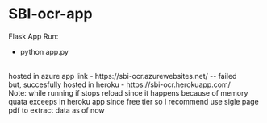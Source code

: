 # SBI-ocr-app

Flask App
Run:
- python app.py
<br/>
hosted in azure app link - https://sbi-ocr.azurewebsites.net/  -- failed
<br />
but, succesfully hosted in heroku - https://sbi-ocr.herokuapp.com/ 
<br />
Note:  while running if stops reload since it happens because of memory quata exceeps in heroku app since free tier so I recommend use sigle page pdf to extract data as of now
